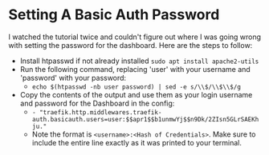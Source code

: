 # Setting A Basic Auth Password
I watched the tutorial twice and couldn't figure out where I was going wrong with setting the password for the dashboard. Here are the steps to follow:
- Install htpasswd if not already installed `sudo apt install apache2-utils`
- Run the following command, replacing 'user' with your username and 'password' with your password:
  - `echo $(htpasswd -nb user password) | sed -e s/\\$/\\$\\$/g`
- Copy the contents of the output and use them as your login username and password for the Dashboard in the config:
  - `- "traefik.http.middlewares.traefik-auth.basicauth.users=user:$$apr1$$b1unmwYj$$n9Dk/2ZIsn5GLrSAEKhju."`
  - Note the format is `<username>:<Hash of Credentials>`. Make sure to include the entire line exactly as it was printed to your terminal.

